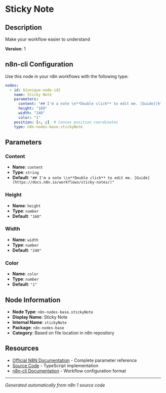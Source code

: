 # Sticky Note

## Description

Make your workflow easier to understand

**Version**: 1

## n8n-cli Configuration

Use this node in your n8n workflows with the following type:

```yaml
nodes:
  - id: ${unique-node-id}
    name: Sticky Note
    parameters:
      content: "## I'm a note \n**Double click** to edit me. [Guide](https://docs.n8n.io/workflows/sticky-notes/)"
      height: "160"
      width: "240"
      color: "1"
    position: [x, y]  # Canvas position coordinates
    type: n8n-nodes-base.stickyNote
```

## Parameters

### Content

- **Name**: `content`
- **Type**: `string`
- **Default**: `"## I'm a note \\n**Double click** to edit me. [Guide](https://docs.n8n.io/workflows/sticky-notes/)"`

### Height

- **Name**: `height`
- **Type**: `number`
- **Default**: `"160"`

### Width

- **Name**: `width`
- **Type**: `number`
- **Default**: `"240"`

### Color

- **Name**: `color`
- **Type**: `number`
- **Default**: `"1"`


## Node Information

- **Node Type**: `n8n-nodes-base.stickyNote`
- **Display Name**: Sticky Note
- **Internal Name**: `stickyNote`
- **Package**: `n8n-nodes-base`
- **Category**: Based on file location in n8n repository

## Resources

- [Official N8N Documentation](https://docs.n8n.io/integrations/builtin/app-nodes/n8n-nodes-base.stickynote/) - Complete parameter reference
- [Source Code](https://github.com/n8n-io/n8n/blob/master/packages/nodes-base/nodes/StickyNote/StickyNote.node.ts) - TypeScript implementation
- [n8n-cli Documentation](https://github.com/edenreich/n8n-cli) - Workflow configuration format

---
*Generated automatically from n8n 1 source code*
